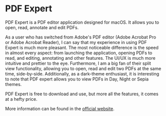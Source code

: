# PDF Expert

PDF Expert is a PDF editor application designed for macOS. It allows you to open, read, annotate and edit PDFs.

As a user who has switched from Adobe's PDF editor (Adobe Acrobat Pro or Adobe Acrobat Reader), I can say that my experience in using PDF Expert is much more pleasant. The most noticeable difference is the speed in almost every aspect: from launching the application, opening PDFs to read, and editing, annotating and other features. The UI/UX is much more intuitive and prettier to the eye. Furthermore, I am a big fan of their split view functionality, allowing you to open, read and edit two PDFs at the same time, side-by-side. Additionally, as a dark-theme enthusiast, it is interesting to note that PDF expert allows you to view PDFs in Day, Night or Sepia themes.

PDF Expert is free to download and use, but more all the features, it comes at a hefty price.

More information can be found in the [official website](https://pdfexpert.com/).
